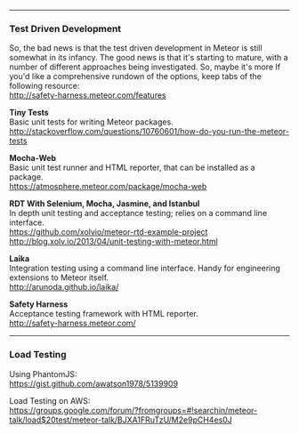  
------------------------------------------------------------------
### Test Driven Development

So, the bad news is that the test driven development in Meteor is still somewhat in its infancy.  The good news is that it's starting to mature, with a number of different approaches being investigated.  So, maybe it's more  If you'd like a comprehensive rundown of the options, keep tabs of the following resource:  
http://safety-harness.meteor.com/features

**Tiny Tests**  
Basic unit tests for writing Meteor packages.  
http://stackoverflow.com/questions/10760601/how-do-you-run-the-meteor-tests  

**Mocha-Web**  
Basic unit test runner and HTML reporter, that can be installed as a package.  
https://atmosphere.meteor.com/package/mocha-web  

**RDT With Selenium, Mocha, Jasmine, and Istanbul**  
In depth unit testing and acceptance testing; relies on a command line interface.  
https://github.com/xolvio/meteor-rtd-example-project  
http://blog.xolv.io/2013/04/unit-testing-with-meteor.html  

**Laika**  
Integration testing using a command line interface.  Handy for engineering extensions to Meteor itself.  
http://arunoda.github.io/laika/

**Safety Harness**  
Acceptance testing framework with HTML reporter.  
http://safety-harness.meteor.com/

------------------------------------------------------------------
### Load Testing 

Using PhantomJS:  
https://gist.github.com/awatson1978/5139909  

Load Testing on AWS:  
https://groups.google.com/forum/?fromgroups=#!searchin/meteor-talk/load$20test/meteor-talk/BJXA1FRuTzU/M2e9pCH4es0J  

